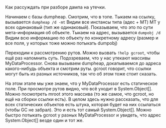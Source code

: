 Как рассуждать при разборе дампа на утечки.

Начинаем с базы dumpheap. Смотрим, что в топе.
Тыкаем на ссылку, вызывается `dumpheap /d -mt`
Видим все инстансы типа (адес + MT)
MT у всех одинаковый (тип же одинаковый). Показываем, что это по сути мета-информация об объекте.
Тыкаем на адрес, вызывается `dumpobj /d`
Видим всю информацию по объекту по конкретному адресу (размер и все поля, у которых тоже можно потыкать dumpobj)

Переходим к рассмотрению рутов. Можно вызвать `!help gcroot`, чтобы ещё раз напомнить суть.
Подозреваем, что у нас утекают массивы MyDataProcessor.
Снова вызываем dumpheap, докапываемся до адреса какого-нибудь объекта и смотрим руты.
gcroot говорит, что ссылки могут быть из разных источников, так что об этом тоже стоит сказать.

На этом этапе мы уже знаем, что у MyDataProcessor есть статическое поле. 
При просмотре рутов видно, что всё уходит в System.Object[].
Можно посмотреть mroot этого массива (то же самое, что gcroot, но ещё на сборки ссылки есть).
В целом здесь нужно рассказать, что для всех статических объектов есть штука, которая будет на них ссылаться (чтобы GC не забрал).
Это и есть тот самый System.Object[].
Можно быстро потыкать gcroot у разных MyDataProcessor и увидеть, что адрес System.Object[] везде один и тот же.

